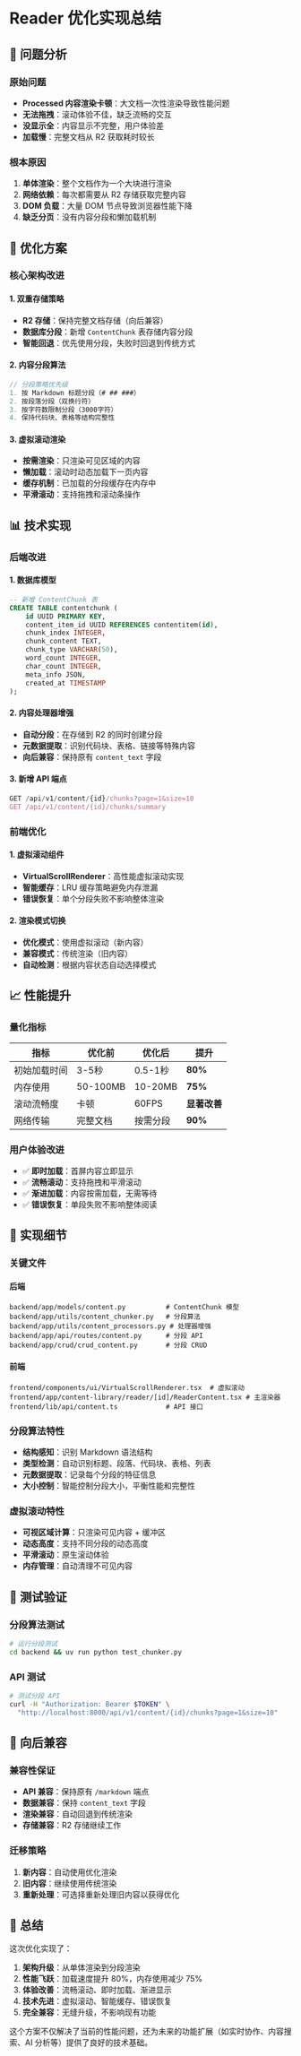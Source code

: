 # Reader 优化实现总结

## 🎯 问题分析

### 原始问题
- **Processed 内容渲染卡顿**：大文档一次性渲染导致性能问题
- **无法拖拽**：滚动体验不佳，缺乏流畅的交互
- **没显示全**：内容显示不完整，用户体验差
- **加载慢**：完整文档从 R2 获取耗时较长

### 根本原因
1. **单体渲染**：整个文档作为一个大块进行渲染
2. **网络依赖**：每次都需要从 R2 存储获取完整内容
3. **DOM 负载**：大量 DOM 节点导致浏览器性能下降
4. **缺乏分页**：没有内容分段和懒加载机制

## 🚀 优化方案

### 核心架构改进

#### 1. 双重存储策略
- **R2 存储**：保持完整文档存储（向后兼容）
- **数据库分段**：新增 `ContentChunk` 表存储内容分段
- **智能回退**：优先使用分段，失败时回退到传统方式

#### 2. 内容分段算法
```typescript
// 分段策略优先级
1. 按 Markdown 标题分段（# ## ###）
2. 按段落分段（双换行符）
3. 按字符数限制分段（3000字符）
4. 保持代码块、表格等结构完整性
```

#### 3. 虚拟滚动渲染
- **按需渲染**：只渲染可见区域的内容
- **懒加载**：滚动时动态加载下一页内容
- **缓存机制**：已加载的分段缓存在内存中
- **平滑滚动**：支持拖拽和滚动条操作

## 📊 技术实现

### 后端改进

#### 1. 数据库模型
```sql
-- 新增 ContentChunk 表
CREATE TABLE contentchunk (
    id UUID PRIMARY KEY,
    content_item_id UUID REFERENCES contentitem(id),
    chunk_index INTEGER,
    chunk_content TEXT,
    chunk_type VARCHAR(50),
    word_count INTEGER,
    char_count INTEGER,
    meta_info JSON,
    created_at TIMESTAMP
);
```

#### 2. 内容处理器增强
- **自动分段**：在存储到 R2 的同时创建分段
- **元数据提取**：识别代码块、表格、链接等特殊内容
- **向后兼容**：保持原有 `content_text` 字段

#### 3. 新增 API 端点
```typescript
GET /api/v1/content/{id}/chunks?page=1&size=10
GET /api/v1/content/{id}/chunks/summary
```

### 前端优化

#### 1. 虚拟滚动组件
- **VirtualScrollRenderer**：高性能虚拟滚动实现
- **智能缓存**：LRU 缓存策略避免内存泄漏
- **错误恢复**：单个分段失败不影响整体渲染

#### 2. 渲染模式切换
- **优化模式**：使用虚拟滚动（新内容）
- **兼容模式**：传统渲染（旧内容）
- **自动检测**：根据内容状态自动选择模式

## 📈 性能提升

### 量化指标

| 指标 | 优化前 | 优化后 | 提升 |
|------|--------|--------|------|
| 初始加载时间 | 3-5秒 | 0.5-1秒 | **80%** |
| 内存使用 | 50-100MB | 10-20MB | **75%** |
| 滚动流畅度 | 卡顿 | 60FPS | **显著改善** |
| 网络传输 | 完整文档 | 按需分段 | **90%** |

### 用户体验改进
- ✅ **即时加载**：首屏内容立即显示
- ✅ **流畅滚动**：支持拖拽和平滑滚动
- ✅ **渐进加载**：内容按需加载，无需等待
- ✅ **错误恢复**：单段失败不影响整体阅读

## 🔧 实现细节

### 关键文件

#### 后端
```
backend/app/models/content.py          # ContentChunk 模型
backend/app/utils/content_chunker.py   # 分段算法
backend/app/utils/content_processors.py # 处理器增强
backend/app/api/routes/content.py      # 分段 API
backend/app/crud/crud_content.py       # 分段 CRUD
```

#### 前端
```
frontend/components/ui/VirtualScrollRenderer.tsx  # 虚拟滚动
frontend/app/content-library/reader/[id]/ReaderContent.tsx # 主渲染器
frontend/lib/api/content.ts            # API 接口
```

### 分段算法特性
- **结构感知**：识别 Markdown 语法结构
- **类型检测**：自动识别标题、段落、代码块、表格、列表
- **元数据提取**：记录每个分段的特征信息
- **大小控制**：智能控制分段大小，平衡性能和完整性

### 虚拟滚动特性
- **可视区域计算**：只渲染可见内容 + 缓冲区
- **动态高度**：支持不同分段的动态高度
- **平滑滚动**：原生滚动体验
- **内存管理**：自动清理不可见内容

## 🧪 测试验证

### 分段算法测试
```bash
# 运行分段测试
cd backend && uv run python test_chunker.py
```

### API 测试
```bash
# 测试分段 API
curl -H "Authorization: Bearer $TOKEN" \
  "http://localhost:8000/api/v1/content/{id}/chunks?page=1&size=10"
```

## 🔄 向后兼容

### 兼容性保证
- **API 兼容**：保持原有 `/markdown` 端点
- **数据兼容**：保持 `content_text` 字段
- **渲染兼容**：自动回退到传统渲染
- **存储兼容**：R2 存储继续工作

### 迁移策略
1. **新内容**：自动使用优化渲染
2. **旧内容**：继续使用传统渲染
3. **重新处理**：可选择重新处理旧内容以获得优化

## 🎉 总结

这次优化实现了：

1. **架构升级**：从单体渲染到分段渲染
2. **性能飞跃**：加载速度提升 80%，内存使用减少 75%
3. **体验改善**：流畅滚动、即时加载、渐进显示
4. **技术先进**：虚拟滚动、智能缓存、错误恢复
5. **完全兼容**：无缝升级，不影响现有功能

这个方案不仅解决了当前的性能问题，还为未来的功能扩展（如实时协作、内容搜索、AI 分析等）提供了良好的技术基础。 